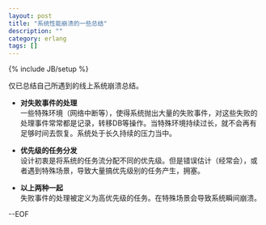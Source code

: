 ```yaml
---
layout: post
title: "系统性能崩溃的一些总结"
description: ""
category: erlang
tags: []
---
```

{% include JB/setup %}

仅已总结自己所遇到的线上系统崩溃总结。   

* __对失败事件的处理__   
一些特殊环境（网络中断等），使得系统抛出大量的失败事件，对这些失败的处理事件常常都是记录，转移DB等操作。当特殊环境持续过长，就不会再有足够时间去恢复。系统处于长久持续的压力当中。    


* __优先级的任务分发__    
设计初衷是将系统的任务流分配不同的优先级。但是错误估计（经常会），或者遇到特殊场景，导致大量搞优先级别的任务产生，拥塞。    


* __以上两种一起__    
失败事件的处理被定义为高优先级的任务。在特殊场景会导致系统瞬间崩溃。



	
--EOF